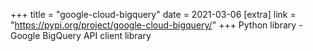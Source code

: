 +++
title = "google-cloud-bigquery"
date = 2021-03-06
[extra]
link = "https://pypi.org/project/google-cloud-bigquery/"
+++
Python library - Google BigQuery API client library

